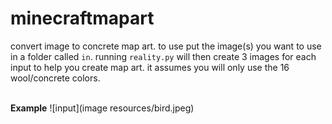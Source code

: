 # minecraftmapart
convert image to concrete map art. to use put the image(s) you want to use in a folder called `in`. running `reality.py` will then create 3 images for each input to help you create map art. it assumes you will only use the 16 wool/concrete colors.

<br />**Example**
![input](image resources/bird.jpeg)

